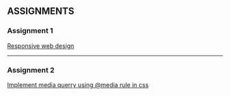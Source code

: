 <h2> ASSIGNMENTS</h2>

<h3>Assignment 1</h3>

[Responsive web design](/day5/assignment1.html)

<hr>

<h3>Assignment 2 </h3>

[Implement media querry using @media rule in css](/day5/assignment2.html)
